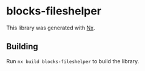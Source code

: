 # blocks-fileshelper

This library was generated with [Nx](https://nx.dev).

## Building

Run `nx build blocks-fileshelper` to build the library.

